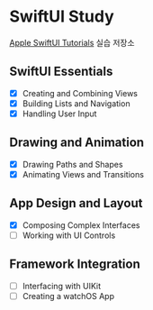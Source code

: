 # SwiftUI Study

[Apple SwiftUI Tutorials](https://developer.apple.com/tutorials/swiftui) 실습 저장소

## SwiftUI Essentials

- [x] Creating and Combining Views
- [x] Building Lists and Navigation
- [x] Handling User Input

## Drawing and Animation

- [x] Drawing Paths and Shapes
- [x] Animating Views and Transitions

## App Design and Layout

- [x] Composing Complex Interfaces
- [ ] Working with UI Controls

## Framework Integration

- [ ] Interfacing with UIKit
- [ ] Creating a watchOS App
